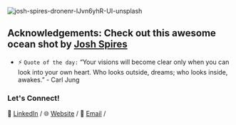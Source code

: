 ![josh-spires-dronenr-lJvn6yhR-UI-unsplash](https://user-images.githubusercontent.com/55514757/88447255-36ebd080-cdff-11ea-9d7e-6bb2a252d0f8.jpg)
## Acknowledgements: Check out this awesome ocean shot by [Josh Spires](https://unsplash.com/photos/lJvn6yhR-UI) 

* ⚡ `Quote of the day:` “Your visions will become clear only when you can look into your own heart. Who looks outside, dreams; who looks inside, awakes.” - Carl Jung

### Let's Connect!
👥 [LinkedIn](https://www.linkedin.com/in/pham-jonathan/) /
🌐 [Website](jonathanpham.tech) /
📧 [Email](jonathanthienpham@gmail.com) /
